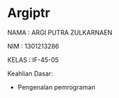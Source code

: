 # Argiptr
NAMA  : ARGI PUTRA ZULKARNAEN

NIM   : 1301213286

KELAS : IF-45-05

Keahlian Dasar:
- Pengenalan pemrograman
